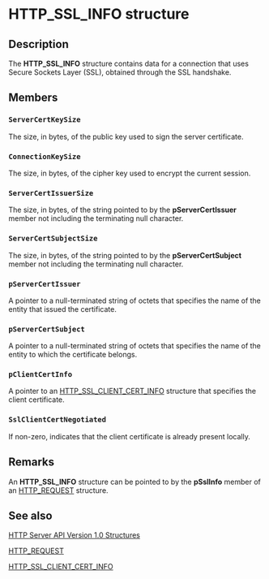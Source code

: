 # HTTP_SSL_INFO structure

## Description

The
**HTTP_SSL_INFO** structure contains data for a connection that uses Secure Sockets Layer (SSL), obtained through the SSL handshake.

## Members

### `ServerCertKeySize`

The size, in bytes, of the public key used to sign the server certificate.

### `ConnectionKeySize`

The size, in bytes, of the cipher key used to encrypt the current session.

### `ServerCertIssuerSize`

The size, in bytes, of the string pointed to by the **pServerCertIssuer** member not including the terminating null character.

### `ServerCertSubjectSize`

The size, in bytes, of the string pointed to by the **pServerCertSubject** member not including the terminating null character.

### `pServerCertIssuer`

A pointer to a null-terminated string of octets that specifies the name of the entity that issued the certificate.

### `pServerCertSubject`

A pointer to a null-terminated string of octets that specifies the name of the entity to which the certificate belongs.

### `pClientCertInfo`

A pointer to an
[HTTP_SSL_CLIENT_CERT_INFO](https://learn.microsoft.com/windows/desktop/api/http/ns-http-http_ssl_client_cert_info) structure that specifies the client certificate.

### `SslClientCertNegotiated`

If non-zero, indicates that the client certificate is already present locally.

## Remarks

An
**HTTP_SSL_INFO** structure can be pointed to by the **pSslInfo** member of an
[HTTP_REQUEST](https://learn.microsoft.com/previous-versions/windows/desktop/legacy/aa364545(v=vs.85)) structure.

## See also

[HTTP Server API Version 1.0 Structures](https://learn.microsoft.com/windows/desktop/Http/http-server-api-version-1-0-structures)

[HTTP_REQUEST](https://learn.microsoft.com/previous-versions/windows/desktop/legacy/aa364545(v=vs.85))

[HTTP_SSL_CLIENT_CERT_INFO](https://learn.microsoft.com/windows/desktop/api/http/ns-http-http_ssl_client_cert_info)
